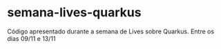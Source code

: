 # semana-lives-quarkus
Código apresentado durante a semana de Lives sobre Quarkus. Entre os dias 09/11 e 13/11
